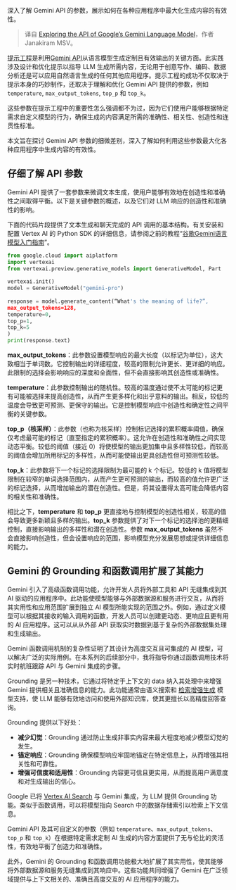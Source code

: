
<!--
title: 探索 Google 的 Gemini 语言模型的 API
cover: https://cdn.thenewstack.io/media/2024/03/13c7662b-boliviainteligente-ie7pkrxbsa4-unsplash.jpg
-->

深入了解 Gemini API 的参数，展示如何在各种应用程序中最大化生成内容的有效性。

> 译自 [Exploring the API of Google’s Gemini Language Model](https://thenewstack.io/exploring-the-api-of-googles-gemini-language-model/)，作者 Janakiram MSV。

[提示工程](https://thenewstack.io/prompt-engineering-get-llms-to-generate-the-content-you-want/)是利用[Gemini API](https://thenewstack.io/gemini-all-you-need-to-know-about-googles-multimodal-ai/)从语言模型生成定制且有效输出的关键方面。此实践涉及设计和优化提示以指导 LLM 生成所需内容，无论用于创意写作、编码、数据分析还是可以应用自然语言生成的任何其他应用程序。提示工程的成功不仅取决于提示本身的巧妙制作，还取决于理解和优化 Gemini API 提供的参数，例如`temperature`, `max_output_tokens`, `top_p` 和 `top_k`。

这些参数在提示工程中的重要性怎么强调都不为过，因为它们使用户能够根据特定需求自定义模型的行为，确保生成的内容满足所需的准确性、相关性、创造性和连贯性标准。

本文旨在探讨 Gemini API 参数的细微差别，深入了解如何利用这些参数最大化各种应用程序中生成内容的有效性。

## 仔细了解 API 参数

Gemini API 提供了一套参数来微调文本生成，使用户能够有效地在创造性和准确性之间取得平衡。以下是关键参数的概述，以及它们对 LLM 响应的创造性和准确性的影响。

下面的代码片段提供了文本生成和聊天完成的 API 调用的基本结构。有关安装和配置 Vertex AI 的 Python SDK 的详细信息，请参阅之前的教程“[谷歌Gemini语言模型入门指南](https://yylives.cc/2024/03/01/how-to-get-started-with-googles-gemini-large-language-model/)”。

```python
from google.cloud import aiplatform
import vertexai
from vertexai.preview.generative_models import GenerativeModel, Part
 
vertexai.init()
model = GenerativeModel("gemini-pro")
 
response = model.generate_content(“What's the meaning of life?”,
max_output_tokens=128,
temperature=0,
top_p=1,
top_k=5
)
print(response.text)
```

**max_output_tokens**：此参数设置模型响应的最大长度（以标记为单位），这大致相当于单词数。它控制输出的详细程度，较高的限制允许更长、更详细的响应。此限制的选择会影响响应的深度和全面性，但不会直接影响其创造性或准确性。

**temperature**：此参数控制输出的随机性。较高的温度通过使不太可能的标记更有可能被选择来提高创造性，从而产生更多样化和出乎意料的输出。相反，较低的温度会导致更可预测、更保守的输出。它是控制模型响应中创造性和确定性之间平衡的关键参数。

**top_p（核采样）**：此参数（也称为核采样）控制标记选择的累积概率阈值，确保仅考虑最可能的标记（直至指定的累积概率）。这允许在创造性和准确性之间实现动态平衡。较低的阈值（接近 0）将使模型的输出更加集中且多样性较低，而较高的阈值会增加所用标记的多样性，从而可能使输出更具创造性但可预测性较低。

**top_k**：此参数将下一个标记的选择限制为最可能的 k 个标记。较低的 k 值将模型限制在较窄的单词选择范围内，从而产生更可预测的输出，而较高的值允许更广泛的标记选择，从而增加输出的潜在创造性。但是，将其设置得太高可能会降低内容的相关性和准确性。

相比之下，**temperature** 和 **top_p** 更直接地与控制模型的创造性相关，较高的值会导致更多新颖且多样的输出。**top_k** 参数提供了对下一个标记的选择池的更精细控制，直接影响输出的多样性和潜在创造性。参数 **max_output_tokens** 虽然不会直接影响创造性，但会设置响应的范围，影响模型充分发展思想或提供详细信息的能力。

## Gemini 的 Grounding 和函数调用扩展了其能力

Gemini 引入了高级函数调用功能，允许开发人员将外部工具和 API 无缝集成到其 AI 驱动的应用程序中。此功能使模型能够与外部数据源和服务进行交互，从而将其实用性和应用范围扩展到独立 AI 模型所能实现的范围之外。例如，通过定义模型可以根据其接收的输入调用的函数，开发人员可以创建更动态、更响应且更有用的 AI 应用程序。这可以从从外部 API 获取实时数据到基于复杂的外部数据集处理和生成输出。

Gemini 函数调用机制的复杂性证明了其设计为高度交互且可集成的 AI 模型，可以解决广泛的实际用例。在本系列的后续部分中，我将指导你通过函数调用技术将实时航班跟踪 API 与 Gemini 集成的步骤。

Grounding 是另一种技术，它通过将特定于上下文的 data 纳入其处理中来增强 Gemini 提供相关且准确信息的能力。此功能通常由语义搜索和 [检索增强生成](https://thenewstack.io/freshen-up-llms-with-retrieval-augmented-generation/) 模型支持，使 LLM 能够有效地访问和使用外部知识库，使其更擅长以高精度回答查询。

Grounding 提供以下好处：

- **减少幻觉**：Grounding 通过防止生成非事实内容来最大程度地减少模型幻觉的发生。
- **锚定响应**：Grounding 确保模型响应牢固地锚定在特定信息上，从而增强其相关性和可靠性。
- **增强可信度和适用性**：Grounding 内容更可信且更实用，从而提高用户满意度和对生成输出的信心。

Google 已将 [Vertex AI Search](https://cloud.google.com/vertex-ai-search-and-conversation) 与 Gemini 集成，为 LLM 提供 Grounding 功能。类似于函数调用，可以将模型指向 Search 中的数据存储索引以检索上下文信息。

Gemini API 及其可自定义的参数（例如 `temperature`、`max_output_tokens`、`top_p` 和 `top_k`）在根据特定需求定制 AI 生成的内容方面提供了无与伦比的灵活性，有效地平衡了创造力和准确性。

此外，Gemini 的 Grounding 和函数调用功能极大地扩展了其实用性，使其能够将外部数据源和服务无缝集成到其响应中。这些功能共同增强了 Gemini 在广泛领域提供与上下文相关的、准确且高度交互的 AI 应用程序的能力。
